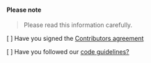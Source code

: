 #### Please note

> Please read this information carefully.

[ ] Have you signed the [Contributors agreement](http://docs.librenms.org/General/Contributing/)

[ ] Have you followed our [code guidelines?](http://docs.librenms.org/Developing/Code-Guidelines/)
